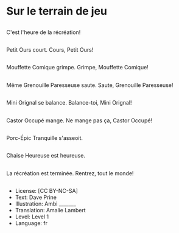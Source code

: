 # Sur le terrain de jeu

##
C'est l'heure de la récréation!

##
Petit Ours court. Cours, Petit Ours!

##
Mouffette Comique grimpe. Grimpe, Mouffette Comique!

##
Même Grenouille Paresseuse saute. Saute, Grenouille Paresseuse!

##
Mini Orignal se balance. Balance-toi, Mini Orignal!

##
Castor Occupé mange. Ne mange pas ça, Castor Occupé!

##
Porc-Épic Tranquille s'asseoit. 

##
Chaise Heureuse est heureuse.

##
La récréation est terminée. Rentrez, tout le monde!

##
* License: [CC BY-NC-SA]
* Text: Dave Prine
* Illustration: Ambi _______
* Translation: Amalie Lambert
* Level: Level 1
* Language: fr
